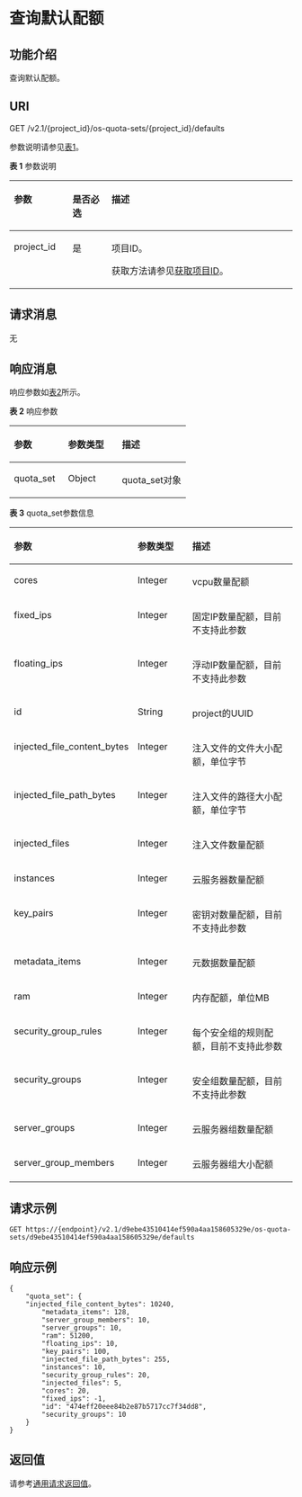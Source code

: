 # 查询默认配额<a name="ZH-CN_TOPIC_0065817716"></a>

## 功能介绍<a name="zh-cn_topic_0057973201_section4302370"></a>

查询默认配额。

## URI<a name="zh-cn_topic_0057973201_section38721337"></a>

GET /v2.1/\{project\_id\}/os-quota-sets/\{project\_id\}/defaults

参数说明请参见[表1](#zh-cn_topic_0057973201_table258804192629)。

**表 1**  参数说明

<a name="zh-cn_topic_0057973201_table258804192629"></a>
<table><thead align="left"><tr id="zh-cn_topic_0057973201_row33277594192629"><th class="cellrowborder" valign="top" width="20.69%" id="mcps1.2.4.1.1"><p id="p5187119"><a name="p5187119"></a><a name="p5187119"></a>参数</p>
</th>
<th class="cellrowborder" valign="top" width="13.79%" id="mcps1.2.4.1.2"><p id="p17503500"><a name="p17503500"></a><a name="p17503500"></a>是否必选</p>
</th>
<th class="cellrowborder" valign="top" width="65.52%" id="mcps1.2.4.1.3"><p id="p8497414"><a name="p8497414"></a><a name="p8497414"></a>描述</p>
</th>
</tr>
</thead>
<tbody><tr id="zh-cn_topic_0057973201_row56232837192629"><td class="cellrowborder" valign="top" width="20.69%" headers="mcps1.2.4.1.1 "><p id="zh-cn_topic_0057973201_p58565959192629"><a name="zh-cn_topic_0057973201_p58565959192629"></a><a name="zh-cn_topic_0057973201_p58565959192629"></a>project_id</p>
</td>
<td class="cellrowborder" valign="top" width="13.79%" headers="mcps1.2.4.1.2 "><p id="zh-cn_topic_0057973201_p46222262192629"><a name="zh-cn_topic_0057973201_p46222262192629"></a><a name="zh-cn_topic_0057973201_p46222262192629"></a>是</p>
</td>
<td class="cellrowborder" valign="top" width="65.52%" headers="mcps1.2.4.1.3 "><p id="p37593705"><a name="p37593705"></a><a name="p37593705"></a>项目ID。</p>
<p id="p1180512217438"><a name="p1180512217438"></a><a name="p1180512217438"></a>获取方法请参见<a href="获取项目ID.md">获取项目ID</a>。</p>
</td>
</tr>
</tbody>
</table>

## 请求消息<a name="zh-cn_topic_0057973201_section42132238"></a>

无

## 响应消息<a name="zh-cn_topic_0057973201_section43645827"></a>

响应参数如[表2](#zh-cn_topic_0057973201_zh-cn_topic_0057973197_table62068690)所示。

**表 2**  响应参数

<a name="zh-cn_topic_0057973201_zh-cn_topic_0057973197_table62068690"></a>
<table><thead align="left"><tr id="zh-cn_topic_0057973201_zh-cn_topic_0057973197_row56098908"><th class="cellrowborder" valign="top" width="30.643064306430645%" id="mcps1.2.4.1.1"><p id="zh-cn_topic_0057973197_p47717737"><a name="zh-cn_topic_0057973197_p47717737"></a><a name="zh-cn_topic_0057973197_p47717737"></a>参数</p>
</th>
<th class="cellrowborder" valign="top" width="30.643064306430645%" id="mcps1.2.4.1.2"><p id="zh-cn_topic_0057973197_p39931478"><a name="zh-cn_topic_0057973197_p39931478"></a><a name="zh-cn_topic_0057973197_p39931478"></a>参数类型</p>
</th>
<th class="cellrowborder" valign="top" width="38.71387138713872%" id="mcps1.2.4.1.3"><p id="zh-cn_topic_0057973197_p64532721"><a name="zh-cn_topic_0057973197_p64532721"></a><a name="zh-cn_topic_0057973197_p64532721"></a>描述</p>
</th>
</tr>
</thead>
<tbody><tr id="zh-cn_topic_0057973201_zh-cn_topic_0057973197_row59767919"><td class="cellrowborder" valign="top" width="30.643064306430645%" headers="mcps1.2.4.1.1 "><p id="zh-cn_topic_0057973201_zh-cn_topic_0057973197_p9363310"><a name="zh-cn_topic_0057973201_zh-cn_topic_0057973197_p9363310"></a><a name="zh-cn_topic_0057973201_zh-cn_topic_0057973197_p9363310"></a>quota_set</p>
</td>
<td class="cellrowborder" valign="top" width="30.643064306430645%" headers="mcps1.2.4.1.2 "><p id="zh-cn_topic_0057973201_zh-cn_topic_0057973197_p20230678"><a name="zh-cn_topic_0057973201_zh-cn_topic_0057973197_p20230678"></a><a name="zh-cn_topic_0057973201_zh-cn_topic_0057973197_p20230678"></a>Object</p>
</td>
<td class="cellrowborder" valign="top" width="38.71387138713872%" headers="mcps1.2.4.1.3 "><p id="zh-cn_topic_0057973201_zh-cn_topic_0057973197_p59256190"><a name="zh-cn_topic_0057973201_zh-cn_topic_0057973197_p59256190"></a><a name="zh-cn_topic_0057973201_zh-cn_topic_0057973197_p59256190"></a>quota_set对象</p>
</td>
</tr>
</tbody>
</table>

**表 3**  quota\_set参数信息

<a name="zh-cn_topic_0057973201_table29589013"></a>
<table><thead align="left"><tr id="zh-cn_topic_0057973201_row16562342"><th class="cellrowborder" valign="top" width="34.44344434443444%" id="mcps1.2.4.1.1"><p id="p6588045163210"><a name="p6588045163210"></a><a name="p6588045163210"></a>参数</p>
</th>
<th class="cellrowborder" valign="top" width="21.112111211121114%" id="mcps1.2.4.1.2"><p id="p15588245163210"><a name="p15588245163210"></a><a name="p15588245163210"></a>参数类型</p>
</th>
<th class="cellrowborder" valign="top" width="44.44444444444445%" id="mcps1.2.4.1.3"><p id="p5588145183211"><a name="p5588145183211"></a><a name="p5588145183211"></a>描述</p>
</th>
</tr>
</thead>
<tbody><tr id="zh-cn_topic_0057973201_row28465510"><td class="cellrowborder" valign="top" width="34.44344434443444%" headers="mcps1.2.4.1.1 "><p id="zh-cn_topic_0057973201_p24004958"><a name="zh-cn_topic_0057973201_p24004958"></a><a name="zh-cn_topic_0057973201_p24004958"></a>cores</p>
</td>
<td class="cellrowborder" valign="top" width="21.112111211121114%" headers="mcps1.2.4.1.2 "><p id="zh-cn_topic_0057973201_p72501227151510"><a name="zh-cn_topic_0057973201_p72501227151510"></a><a name="zh-cn_topic_0057973201_p72501227151510"></a>Integer</p>
</td>
<td class="cellrowborder" valign="top" width="44.44444444444445%" headers="mcps1.2.4.1.3 "><p id="zh-cn_topic_0057973199_p47666411392"><a name="zh-cn_topic_0057973199_p47666411392"></a><a name="zh-cn_topic_0057973199_p47666411392"></a>vcpu数量配额</p>
</td>
</tr>
<tr id="zh-cn_topic_0057973201_row26136320"><td class="cellrowborder" valign="top" width="34.44344434443444%" headers="mcps1.2.4.1.1 "><p id="zh-cn_topic_0057973201_p36667161"><a name="zh-cn_topic_0057973201_p36667161"></a><a name="zh-cn_topic_0057973201_p36667161"></a>fixed_ips</p>
</td>
<td class="cellrowborder" valign="top" width="21.112111211121114%" headers="mcps1.2.4.1.2 "><p id="zh-cn_topic_0057973201_p186841317111619"><a name="zh-cn_topic_0057973201_p186841317111619"></a><a name="zh-cn_topic_0057973201_p186841317111619"></a>Integer</p>
</td>
<td class="cellrowborder" valign="top" width="44.44444444444445%" headers="mcps1.2.4.1.3 "><p id="zh-cn_topic_0057973199_p7766144103912"><a name="zh-cn_topic_0057973199_p7766144103912"></a><a name="zh-cn_topic_0057973199_p7766144103912"></a>固定IP数量配额，目前不支持此参数</p>
</td>
</tr>
<tr id="zh-cn_topic_0057973201_row20639791"><td class="cellrowborder" valign="top" width="34.44344434443444%" headers="mcps1.2.4.1.1 "><p id="zh-cn_topic_0057973201_p61210371"><a name="zh-cn_topic_0057973201_p61210371"></a><a name="zh-cn_topic_0057973201_p61210371"></a>floating_ips</p>
</td>
<td class="cellrowborder" valign="top" width="21.112111211121114%" headers="mcps1.2.4.1.2 "><p id="zh-cn_topic_0057973201_p3913118111613"><a name="zh-cn_topic_0057973201_p3913118111613"></a><a name="zh-cn_topic_0057973201_p3913118111613"></a>Integer</p>
</td>
<td class="cellrowborder" valign="top" width="44.44444444444445%" headers="mcps1.2.4.1.3 "><p id="zh-cn_topic_0057973199_p16766740399"><a name="zh-cn_topic_0057973199_p16766740399"></a><a name="zh-cn_topic_0057973199_p16766740399"></a>浮动IP数量配额，目前不支持此参数</p>
</td>
</tr>
<tr id="zh-cn_topic_0057973201_row60052996"><td class="cellrowborder" valign="top" width="34.44344434443444%" headers="mcps1.2.4.1.1 "><p id="zh-cn_topic_0057973201_p32454526"><a name="zh-cn_topic_0057973201_p32454526"></a><a name="zh-cn_topic_0057973201_p32454526"></a>id</p>
</td>
<td class="cellrowborder" valign="top" width="21.112111211121114%" headers="mcps1.2.4.1.2 "><p id="zh-cn_topic_0057973201_p11570940"><a name="zh-cn_topic_0057973201_p11570940"></a><a name="zh-cn_topic_0057973201_p11570940"></a>String</p>
</td>
<td class="cellrowborder" valign="top" width="44.44444444444445%" headers="mcps1.2.4.1.3 "><p id="zh-cn_topic_0057973199_p107671041392"><a name="zh-cn_topic_0057973199_p107671041392"></a><a name="zh-cn_topic_0057973199_p107671041392"></a>project的UUID</p>
</td>
</tr>
<tr id="zh-cn_topic_0057973201_row17123161"><td class="cellrowborder" valign="top" width="34.44344434443444%" headers="mcps1.2.4.1.1 "><p id="zh-cn_topic_0057973201_p44798770"><a name="zh-cn_topic_0057973201_p44798770"></a><a name="zh-cn_topic_0057973201_p44798770"></a>injected_file_content_bytes</p>
</td>
<td class="cellrowborder" valign="top" width="21.112111211121114%" headers="mcps1.2.4.1.2 "><p id="zh-cn_topic_0057973201_p158711821181614"><a name="zh-cn_topic_0057973201_p158711821181614"></a><a name="zh-cn_topic_0057973201_p158711821181614"></a>Integer</p>
</td>
<td class="cellrowborder" valign="top" width="44.44444444444445%" headers="mcps1.2.4.1.3 "><p id="zh-cn_topic_0057973199_p19767154163911"><a name="zh-cn_topic_0057973199_p19767154163911"></a><a name="zh-cn_topic_0057973199_p19767154163911"></a>注入文件的文件大小配额，单位字节</p>
</td>
</tr>
<tr id="zh-cn_topic_0057973201_row41672973"><td class="cellrowborder" valign="top" width="34.44344434443444%" headers="mcps1.2.4.1.1 "><p id="zh-cn_topic_0057973201_p20067663"><a name="zh-cn_topic_0057973201_p20067663"></a><a name="zh-cn_topic_0057973201_p20067663"></a>injected_file_path_bytes</p>
</td>
<td class="cellrowborder" valign="top" width="21.112111211121114%" headers="mcps1.2.4.1.2 "><p id="zh-cn_topic_0057973201_p619932461614"><a name="zh-cn_topic_0057973201_p619932461614"></a><a name="zh-cn_topic_0057973201_p619932461614"></a>Integer</p>
</td>
<td class="cellrowborder" valign="top" width="44.44444444444445%" headers="mcps1.2.4.1.3 "><p id="zh-cn_topic_0057973199_p1176715413396"><a name="zh-cn_topic_0057973199_p1176715413396"></a><a name="zh-cn_topic_0057973199_p1176715413396"></a>注入文件的路径大小配额，单位字节</p>
</td>
</tr>
<tr id="zh-cn_topic_0057973201_row24170571"><td class="cellrowborder" valign="top" width="34.44344434443444%" headers="mcps1.2.4.1.1 "><p id="zh-cn_topic_0057973201_p11659216"><a name="zh-cn_topic_0057973201_p11659216"></a><a name="zh-cn_topic_0057973201_p11659216"></a>injected_files</p>
</td>
<td class="cellrowborder" valign="top" width="21.112111211121114%" headers="mcps1.2.4.1.2 "><p id="zh-cn_topic_0057973201_p967412256162"><a name="zh-cn_topic_0057973201_p967412256162"></a><a name="zh-cn_topic_0057973201_p967412256162"></a>Integer</p>
</td>
<td class="cellrowborder" valign="top" width="44.44444444444445%" headers="mcps1.2.4.1.3 "><p id="zh-cn_topic_0057973199_p9767246391"><a name="zh-cn_topic_0057973199_p9767246391"></a><a name="zh-cn_topic_0057973199_p9767246391"></a>注入文件数量配额</p>
</td>
</tr>
<tr id="zh-cn_topic_0057973201_row17870531"><td class="cellrowborder" valign="top" width="34.44344434443444%" headers="mcps1.2.4.1.1 "><p id="zh-cn_topic_0057973201_p38226869"><a name="zh-cn_topic_0057973201_p38226869"></a><a name="zh-cn_topic_0057973201_p38226869"></a>instances</p>
</td>
<td class="cellrowborder" valign="top" width="21.112111211121114%" headers="mcps1.2.4.1.2 "><p id="zh-cn_topic_0057973201_p1375472610167"><a name="zh-cn_topic_0057973201_p1375472610167"></a><a name="zh-cn_topic_0057973201_p1375472610167"></a>Integer</p>
</td>
<td class="cellrowborder" valign="top" width="44.44444444444445%" headers="mcps1.2.4.1.3 "><p id="zh-cn_topic_0057973199_p1876714183917"><a name="zh-cn_topic_0057973199_p1876714183917"></a><a name="zh-cn_topic_0057973199_p1876714183917"></a>云服务器数量配额</p>
</td>
</tr>
<tr id="zh-cn_topic_0057973201_row34050285"><td class="cellrowborder" valign="top" width="34.44344434443444%" headers="mcps1.2.4.1.1 "><p id="zh-cn_topic_0057973201_p6609735"><a name="zh-cn_topic_0057973201_p6609735"></a><a name="zh-cn_topic_0057973201_p6609735"></a>key_pairs</p>
</td>
<td class="cellrowborder" valign="top" width="21.112111211121114%" headers="mcps1.2.4.1.2 "><p id="zh-cn_topic_0057973201_p18933527131610"><a name="zh-cn_topic_0057973201_p18933527131610"></a><a name="zh-cn_topic_0057973201_p18933527131610"></a>Integer</p>
</td>
<td class="cellrowborder" valign="top" width="44.44444444444445%" headers="mcps1.2.4.1.3 "><p id="zh-cn_topic_0057973199_p1876716493911"><a name="zh-cn_topic_0057973199_p1876716493911"></a><a name="zh-cn_topic_0057973199_p1876716493911"></a>密钥对数量配额，目前不支持此参数</p>
</td>
</tr>
<tr id="zh-cn_topic_0057973201_row48158284"><td class="cellrowborder" valign="top" width="34.44344434443444%" headers="mcps1.2.4.1.1 "><p id="zh-cn_topic_0057973201_p8506968"><a name="zh-cn_topic_0057973201_p8506968"></a><a name="zh-cn_topic_0057973201_p8506968"></a>metadata_items</p>
</td>
<td class="cellrowborder" valign="top" width="21.112111211121114%" headers="mcps1.2.4.1.2 "><p id="zh-cn_topic_0057973201_p616716297166"><a name="zh-cn_topic_0057973201_p616716297166"></a><a name="zh-cn_topic_0057973201_p616716297166"></a>Integer</p>
</td>
<td class="cellrowborder" valign="top" width="44.44444444444445%" headers="mcps1.2.4.1.3 "><p id="zh-cn_topic_0057973199_p187671742393"><a name="zh-cn_topic_0057973199_p187671742393"></a><a name="zh-cn_topic_0057973199_p187671742393"></a>元数据数量配额</p>
</td>
</tr>
<tr id="zh-cn_topic_0057973201_row57789353"><td class="cellrowborder" valign="top" width="34.44344434443444%" headers="mcps1.2.4.1.1 "><p id="zh-cn_topic_0057973201_p50425983"><a name="zh-cn_topic_0057973201_p50425983"></a><a name="zh-cn_topic_0057973201_p50425983"></a>ram</p>
</td>
<td class="cellrowborder" valign="top" width="21.112111211121114%" headers="mcps1.2.4.1.2 "><p id="zh-cn_topic_0057973201_p45674313166"><a name="zh-cn_topic_0057973201_p45674313166"></a><a name="zh-cn_topic_0057973201_p45674313166"></a>Integer</p>
</td>
<td class="cellrowborder" valign="top" width="44.44444444444445%" headers="mcps1.2.4.1.3 "><p id="zh-cn_topic_0057973199_p17670483911"><a name="zh-cn_topic_0057973199_p17670483911"></a><a name="zh-cn_topic_0057973199_p17670483911"></a>内存配额，单位MB</p>
</td>
</tr>
<tr id="zh-cn_topic_0057973201_row14036819"><td class="cellrowborder" valign="top" width="34.44344434443444%" headers="mcps1.2.4.1.1 "><p id="zh-cn_topic_0057973201_p63240543"><a name="zh-cn_topic_0057973201_p63240543"></a><a name="zh-cn_topic_0057973201_p63240543"></a>security_group_rules</p>
</td>
<td class="cellrowborder" valign="top" width="21.112111211121114%" headers="mcps1.2.4.1.2 "><p id="zh-cn_topic_0057973201_p996283313164"><a name="zh-cn_topic_0057973201_p996283313164"></a><a name="zh-cn_topic_0057973201_p996283313164"></a>Integer</p>
</td>
<td class="cellrowborder" valign="top" width="44.44444444444445%" headers="mcps1.2.4.1.3 "><p id="zh-cn_topic_0057973199_p97671453913"><a name="zh-cn_topic_0057973199_p97671453913"></a><a name="zh-cn_topic_0057973199_p97671453913"></a>每个安全组的规则配额，目前不支持此参数</p>
</td>
</tr>
<tr id="zh-cn_topic_0057973201_row55715684"><td class="cellrowborder" valign="top" width="34.44344434443444%" headers="mcps1.2.4.1.1 "><p id="zh-cn_topic_0057973201_p16676575"><a name="zh-cn_topic_0057973201_p16676575"></a><a name="zh-cn_topic_0057973201_p16676575"></a>security_groups</p>
</td>
<td class="cellrowborder" valign="top" width="21.112111211121114%" headers="mcps1.2.4.1.2 "><p id="zh-cn_topic_0057973201_p897113510165"><a name="zh-cn_topic_0057973201_p897113510165"></a><a name="zh-cn_topic_0057973201_p897113510165"></a>Integer</p>
</td>
<td class="cellrowborder" valign="top" width="44.44444444444445%" headers="mcps1.2.4.1.3 "><p id="zh-cn_topic_0057973199_p10769114153919"><a name="zh-cn_topic_0057973199_p10769114153919"></a><a name="zh-cn_topic_0057973199_p10769114153919"></a>安全组数量配额，目前不支持此参数</p>
</td>
</tr>
<tr id="zh-cn_topic_0057973201_row28948990"><td class="cellrowborder" valign="top" width="34.44344434443444%" headers="mcps1.2.4.1.1 "><p id="zh-cn_topic_0057973201_p63166834"><a name="zh-cn_topic_0057973201_p63166834"></a><a name="zh-cn_topic_0057973201_p63166834"></a>server_groups</p>
</td>
<td class="cellrowborder" valign="top" width="21.112111211121114%" headers="mcps1.2.4.1.2 "><p id="zh-cn_topic_0057973201_p8691183631616"><a name="zh-cn_topic_0057973201_p8691183631616"></a><a name="zh-cn_topic_0057973201_p8691183631616"></a>Integer</p>
</td>
<td class="cellrowborder" valign="top" width="44.44444444444445%" headers="mcps1.2.4.1.3 "><p id="zh-cn_topic_0057973199_p7769944391"><a name="zh-cn_topic_0057973199_p7769944391"></a><a name="zh-cn_topic_0057973199_p7769944391"></a>云服务器组数量配额</p>
</td>
</tr>
<tr id="zh-cn_topic_0057973201_row32659336"><td class="cellrowborder" valign="top" width="34.44344434443444%" headers="mcps1.2.4.1.1 "><p id="zh-cn_topic_0057973201_p28160592"><a name="zh-cn_topic_0057973201_p28160592"></a><a name="zh-cn_topic_0057973201_p28160592"></a>server_group_members</p>
</td>
<td class="cellrowborder" valign="top" width="21.112111211121114%" headers="mcps1.2.4.1.2 "><p id="zh-cn_topic_0057973201_p1186383713163"><a name="zh-cn_topic_0057973201_p1186383713163"></a><a name="zh-cn_topic_0057973201_p1186383713163"></a>Integer</p>
</td>
<td class="cellrowborder" valign="top" width="44.44444444444445%" headers="mcps1.2.4.1.3 "><p id="zh-cn_topic_0057973199_p5769134203914"><a name="zh-cn_topic_0057973199_p5769134203914"></a><a name="zh-cn_topic_0057973199_p5769134203914"></a>云服务器组大小配额</p>
</td>
</tr>
</tbody>
</table>

## 请求示例<a name="zh-cn_topic_0057973201_section57268131"></a>

```
GET https://{endpoint}/v2.1/d9ebe43510414ef590a4aa158605329e/os-quota-sets/d9ebe43510414ef590a4aa158605329e/defaults
```

## 响应示例<a name="section18547143234913"></a>

```
{
    "quota_set": {
	"injected_file_content_bytes": 10240,
        "metadata_items": 128,
        "server_group_members": 10,
        "server_groups": 10,
        "ram": 51200,
        "floating_ips": 10,
        "key_pairs": 100,
        "injected_file_path_bytes": 255,
        "instances": 10,
        "security_group_rules": 20,
        "injected_files": 5,
        "cores": 20,
        "fixed_ips": -1,
        "id": "474eff20eee84b2e87b5717cc7f34dd8",
        "security_groups": 10
    }
}
```

## 返回值<a name="zh-cn_topic_0057973201_zh-cn_topic_0020212692_section22960139"></a>

请参考[通用请求返回值](通用请求返回值.md)。

